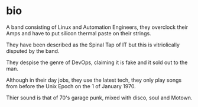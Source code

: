 # bio

A band consisting of Linux and Automation Engineers, they overclock their Amps and have to put silicon thermal paste on their strings.

They have been described as the Spinal Tap of IT but this is vitriolically disputed by the band.

They despise the genre of DevOps, claiming it is fake and it sold out to the man.

Although in their day jobs, they use the latest tech, they only play songs from before the Unix Epoch on the 1 of January 1970.

Thier sound is that of 70's garage punk, mixed with disco, soul and Motown.


